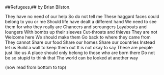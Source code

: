 ##Refugees,## by Brian Bilston.

They have no need of our help
So do not tell me
These haggard faces could belong to you or me
Should life have dealt a different hand
We need to see them for who they really are
Chancers and scroungers
Layabouts and loungers
With bombs up their sleeves
Cut-throats and thieves
They are not
Welcome here
We should make them
Go back to where they came from
They cannot
Share our food
Share our homes
Share our countries
Instead let us
Build a wall to keep them out
It is not okay to say
These are people just like us
A place should only belong to those who are born there
Do not be so stupid to think that
The world can be looked at another way

(now read from bottom to top)
